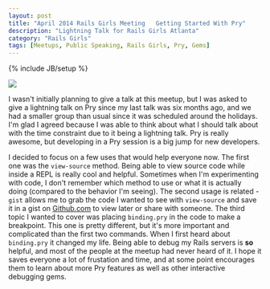 ```yaml
---
layout: post
title: "April 2014 Rails Girls Meeting   Getting Started With Pry"
description: "Lightning Talk for Rails Girls Atlanta"
category: "Rails Girls"
tags: [Meetups, Public Speaking, Rails Girls, Pry, Gems]
---
```

{% include JB/setup %}

<div class="blog-photo">
	<img src="{{ site.url }}/assets/pictures/pry2.png" />
</div>

I wasn't initially planning to give a talk at this meetup, but I was asked to give a lightning talk on
Pry since my last talk was six months ago, and we had a smaller group than usual since it was scheduled
around the holidays.  I'm glad I agreed because I was able to think about what I should talk about
with the time constraint due to it being a lightning talk. Pry is really awesome, but developing in a
Pry session is a big jump for new developers.

I decided to focus on a few uses that would help
everyone now. The first one was the `view-source` method.  Being able to view source code while inside
a REPL is really cool and helpful.  Sometimes when I'm experimenting with code, I don't remember which
method to use or what it is actually doing (compared to the behavior I'm seeing).  The second usage is
related - `gist` allows me to grab the code I wanted to see with `view-source` and save it in a gist on
[Github.com](github.com) to view later or share with someone.  The third topic I wanted to cover was
placing `binding.pry` in the code to make a breakpoint. This one is pretty different, but it's more 
important and complicated than the first two commands.  When I first heard about `binding.pry` it changed
my life.  Being able to debug my Rails servers is **so** helpful, and most of the people at the meetup
had never heard of it.  I hope it saves everyone a lot of frustation and time, and at some point
encourages them to learn about more Pry features as well as other interactive debugging gems.


